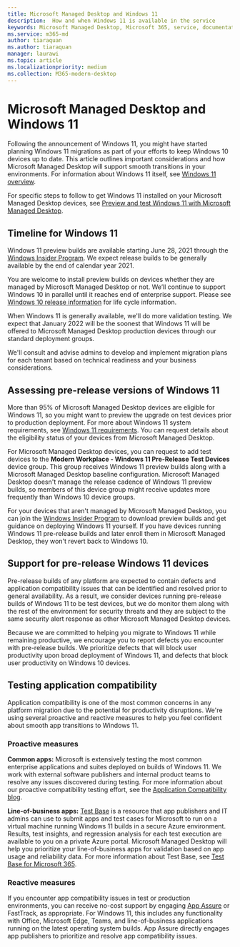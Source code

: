 ```yaml
---
title: Microsoft Managed Desktop and Windows 11
description:  How and when Windows 11 is available in the service
keywords: Microsoft Managed Desktop, Microsoft 365, service, documentation
ms.service: m365-md
author: tiaraquan
ms.author: tiaraquan
manager: laurawi
ms.topic: article
ms.localizationpriority: medium
ms.collection: M365-modern-desktop
---
```


# Microsoft Managed Desktop and Windows 11

Following the announcement of Windows 11, you might have started planning Windows 11 migrations as part of your efforts to keep Windows 10 devices up to date. This article outlines important considerations and how Microsoft Managed Desktop will support smooth transitions in your environments. For information about Windows 11 itself, see [Windows 11 overview](/windows/whats-new/windows-11).

For specific steps to follow to get Windows 11 installed on your Microsoft Managed Desktop devices, see [Preview and test Windows 11 with Microsoft Managed Desktop](../working-with-managed-desktop/test-win11-mmd.md).

## Timeline for Windows 11

Windows 11 preview builds are available starting June 28, 2021 through the [Windows Insider Program](/windows-insider/). We expect release builds to be generally available by the end of calendar year 2021.

You are welcome to install preview builds on devices whether they are managed by Microsoft Managed Desktop or not. We’ll continue to support Windows 10 in parallel until it reaches end of enterprise support. Please see [Windows 10 release information](/windows/release-health/release-information) for life cycle information.

When Windows 11 is generally available, we'll do more validation testing. We expect that January 2022 will be the soonest that Windows 11 will be offered to Microsoft Managed Desktop production devices through our standard deployment groups.

We'll consult and advise admins to develop and implement migration plans for each tenant based on technical readiness and your business considerations.

## Assessing pre-release versions of Windows 11

More than 95% of Microsoft Managed Desktop devices are eligible for Windows 11, so you might want to preview the upgrade on test devices prior to production deployment. For more about Windows 11 system requirements, see [Windows 11 requirements](/windows/whats-new/windows-11-requirements). You can request details about the eligibility status of your devices from Microsoft Managed Desktop.

For Microsoft Managed Desktop devices, you can request to add test devices to the **Modern Workplace - Windows 11 Pre-Release Test Devices** device group. This group receives Windows 11 preview builds along with a Microsoft Managed Desktop baseline configuration. Microsoft Managed Desktop doesn't manage the release cadence of Windows 11 preview builds, so members of this device group might receive updates more frequently than Windows 10 device groups.

For your devices that aren't managed by Microsoft Managed Desktop, you can join the [Windows Insider Program](/windows-insider/) to download preview builds and get guidance on deploying Windows 11 yourself. If you have devices running Windows 11 pre-release builds and later enroll them in Microsoft Managed Desktop, they won't revert back to Windows 10.

## Support for pre-release Windows 11 devices

Pre-release builds of any platform are expected to contain defects and application compatibility issues that can be identified and resolved prior to general availability. As a result, we consider devices running pre-release builds of Windows 11 to be test devices, but we do monitor them along with the rest of the environment for security threats and they are subject to the same security alert response as other Microsoft Managed Desktop devices.

Because we are committed to helping you migrate to Windows 11 while remaining productive, we encourage you to report defects you encounter with pre-release builds. We prioritize defects that will block user productivity upon broad deployment of Windows 11, and defects that block user productivity on Windows 10 devices.

## Testing application compatibility

Application compatibility is one of the most common concerns in any platform migration due to the potential for productivity disruptions. We're using several proactive and reactive measures to help you feel confident about smooth app transitions to Windows 11.

### Proactive measures

**Common apps:** Microsoft is extensively testing the most common enterprise applications and suites deployed on builds of Windows 11. We work with external software publishers and internal product teams to resolve any issues discovered during testing. For more information about our proactive compatibility testing effort, see the [Application Compatibility blog](https://blogs.windows.com/windowsexperience/2019/01/15/application-compatibility-in-the-windows-ecosystem/).

**Line-of-business apps:** [Test Base](https://www.microsoft.com/en-us/testbase) is a resource that app publishers and IT admins can use to submit apps and test cases for Microsoft to run on a virtual machine running Windows 11 builds in a secure Azure environment. Results, test insights, and regression analysis for each test execution are available to you on a private Azure portal. Microsoft Managed Desktop will help you prioritize your line-of-business apps for validation based on app usage and reliability data. For more information about Test Base, see [Test Base for Microsoft 365](https://techcommunity.microsoft.com/t5/windows-it-pro-blog/test-base-for-microsoft-365-microsoft-ignite-2021-updates/ba-p/2185566).

### Reactive measures
If you encounter app compatibility issues in test or production environments, you can receive no-cost support by engaging [App Assure](/fasttrack/products-and-capabilities#app-assure) or FastTrack, as appropriate. For Windows 11, this includes any functionality with Office, Microsoft Edge, Teams, and line-of-business applications running on the latest operating system builds. App Assure directly engages app publishers to prioritize and resolve app compatibility issues.

